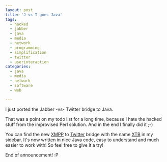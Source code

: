 ```yaml
---
layout: post
title: 'J-vs-T goes Java'
tags:
  - hacked
  - jabber
  - java
  - media
  - network
  - programming
  - simplification
  - twitter
  - userinteraction
categories:
  - java
  - media
  - network
  - software
  - web

---
```


I just ported the Jabber -vs- Twitter bridge to Java.


That was a point on my todo list for a long time, because I hate the hacked stuff from the improvised Perl solution. And in the end I finally did it ;-)

You can find the new <a href="http://xmpp.org/">XMPP</a> to <a href="http://twitter.com/">Twitter</a> bridge with the name <a href="/software/xtb/">XTB</a> in my sidebar. It's now written in nice Java code, easy to understand and much easier to work with! So feel free to give it a try!

End of announcement! :P
